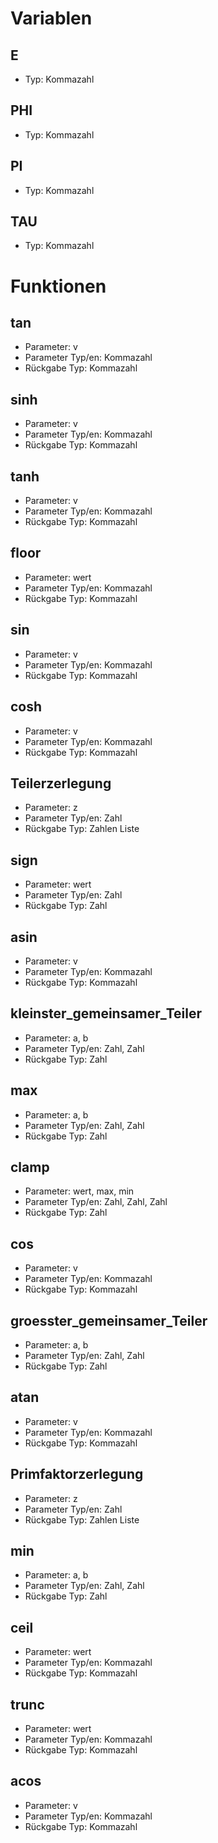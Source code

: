 # Variablen
## E
* Typ: Kommazahl
## PHI
* Typ: Kommazahl
## PI
* Typ: Kommazahl
## TAU
* Typ: Kommazahl

# Funktionen
## tan
* Parameter: v
* Parameter Typ/en: Kommazahl
* Rückgabe Typ: Kommazahl

## sinh
* Parameter: v
* Parameter Typ/en: Kommazahl
* Rückgabe Typ: Kommazahl

## tanh
* Parameter: v
* Parameter Typ/en: Kommazahl
* Rückgabe Typ: Kommazahl

## floor
* Parameter: wert
* Parameter Typ/en: Kommazahl
* Rückgabe Typ: Kommazahl

## sin
* Parameter: v
* Parameter Typ/en: Kommazahl
* Rückgabe Typ: Kommazahl

## cosh
* Parameter: v
* Parameter Typ/en: Kommazahl
* Rückgabe Typ: Kommazahl

## Teilerzerlegung
* Parameter: z
* Parameter Typ/en: Zahl
* Rückgabe Typ: Zahlen Liste

## sign
* Parameter: wert
* Parameter Typ/en: Zahl
* Rückgabe Typ: Zahl

## asin
* Parameter: v
* Parameter Typ/en: Kommazahl
* Rückgabe Typ: Kommazahl

## kleinster_gemeinsamer_Teiler
* Parameter: a, b
* Parameter Typ/en: Zahl, Zahl
* Rückgabe Typ: Zahl

## max
* Parameter: a, b
* Parameter Typ/en: Zahl, Zahl
* Rückgabe Typ: Zahl

## clamp
* Parameter: wert, max, min
* Parameter Typ/en: Zahl, Zahl, Zahl
* Rückgabe Typ: Zahl

## cos
* Parameter: v
* Parameter Typ/en: Kommazahl
* Rückgabe Typ: Kommazahl

## groesster_gemeinsamer_Teiler
* Parameter: a, b
* Parameter Typ/en: Zahl, Zahl
* Rückgabe Typ: Zahl

## atan
* Parameter: v
* Parameter Typ/en: Kommazahl
* Rückgabe Typ: Kommazahl

## Primfaktorzerlegung
* Parameter: z
* Parameter Typ/en: Zahl
* Rückgabe Typ: Zahlen Liste

## min
* Parameter: a, b
* Parameter Typ/en: Zahl, Zahl
* Rückgabe Typ: Zahl

## ceil
* Parameter: wert
* Parameter Typ/en: Kommazahl
* Rückgabe Typ: Kommazahl

## trunc
* Parameter: wert
* Parameter Typ/en: Kommazahl
* Rückgabe Typ: Kommazahl

## acos
* Parameter: v
* Parameter Typ/en: Kommazahl
* Rückgabe Typ: Kommazahl


